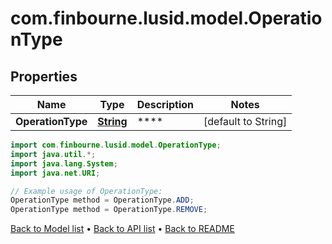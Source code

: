 # com.finbourne.lusid.model.OperationType

## Properties

Name | Type | Description | Notes
------------ | ------------- | ------------- | -------------
**OperationType** | [**String**](.md) | **** | [default to String]

```java
import com.finbourne.lusid.model.OperationType;
import java.util.*;
import java.lang.System;
import java.net.URI;

// Example usage of OperationType:
OperationType method = OperationType.ADD;
OperationType method = OperationType.REMOVE;
```


[Back to Model list](../README.md#documentation-for-models) &#8226; [Back to API list](../README.md#documentation-for-api-endpoints) &#8226; [Back to README](../README.md)
